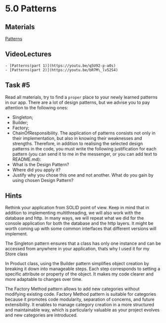 # 5.0 Patterns

## Materials

[Patterns](https://refactoring.guru/design-patterns)

## VideoLectures
	- [Patterns(part 1)](https://youtu.be/q5U92-p-a0s)
	- [Patterns(part 2)](https://youtu.be/bR7M\_lv52S4)

## Task #5
Read all materials, try to find a `proper` place to your newly learned patterns in our app. There are a lot of design patterns, but we advise you to pay attention to the following ones:
- Singleton;
- Builder;
- Factory;
- ChainOfResponsibility.
The application of patterns consists not only in their implementation, but also in knowing their weaknesses and strengths. Therefore, in addition to realising the selected design patterns in the code, you must write the following justification for each pattern (you can send it to me in the messenger, or you can add text to README.md): 
- What is the Design Pattern? 
- Where did you apply it? 
- Justify why you chose this one and not another. What do you gain by using chosen Design Pattern?
## Hints
Rethink your application from SOLID point of view. Keep in mind that in addition to implementing multithreading, we will also work with the database and http. In many ways, we will repeat what we did for the console application for both the database and the http layers. It might be worth coming up with some common interfaces that different versions will implement.


 The Singleton pattern ensures that a class has only one instance and  can be accessed from anywhere in your application, thats why I used it for my Store class

In Product class, using the Builder pattern simplifies object creation by breaking it down into manageable steps. Each step corresponds to setting a specific attribute or property of the object.  It makes my code clearer and more adaptable to changes over time.

The Factory Method pattern allows to add new categories without modifying existing code. Factory Method pattern is suitable for categories because it promotes code modularity, separation of concerns, and future extensibility. It enables to manage category creation in a more structured and maintainable way, which is particularly valuable as your project evolves and new categories are introduced.
